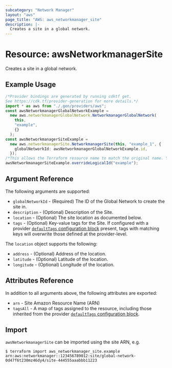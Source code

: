 ```yaml
---
subcategory: "Network Manager"
layout: "aws"
page_title: "AWS: aws_networkmanager_site"
description: |-
  Creates a site in a global network.
---
```


# Resource: awsNetworkmanagerSite

Creates a site in a global network.

## Example Usage

```typescript
/*Provider bindings are generated by running cdktf get.
See https://cdk.tf/provider-generation for more details.*/
import * as aws from "./.gen/providers/aws";
const awsNetworkmanagerGlobalNetworkExample =
  new aws.networkmanagerGlobalNetwork.NetworkmanagerGlobalNetwork(
    this,
    "example",
    {}
  );
const awsNetworkmanagerSiteExample =
  new aws.networkmanagerSite.NetworkmanagerSite(this, "example_1", {
    globalNetworkId: awsNetworkmanagerGlobalNetworkExample.id,
  });
/*This allows the Terraform resource name to match the original name. You can remove the call if you don't need them to match.*/
awsNetworkmanagerSiteExample.overrideLogicalId("example");

```

## Argument Reference

The following arguments are supported:

* `globalNetworkId` - (Required) The ID of the Global Network to create the site in.
* `description` - (Optional) Description of the Site.
* `location` - (Optional) The site location as documented below.
* `tags` - (Optional) Key-value tags for the Site. If configured with a provider [`defaultTags` configuration block](https://registry.terraform.io/providers/hashicorp/aws/latest/docs#default_tags-configuration-block) present, tags with matching keys will overwrite those defined at the provider-level.

The `location` object supports the following:

* `address` - (Optional) Address of the location.
* `latitude` - (Optional) Latitude of the location.
* `longitude` - (Optional) Longitude of the location.

## Attributes Reference

In addition to all arguments above, the following attributes are exported:

* `arn` - Site Amazon Resource Name (ARN)
* `tagsAll` - A map of tags assigned to the resource, including those inherited from the provider [`defaultTags` configuration block](https://registry.terraform.io/providers/hashicorp/aws/latest/docs#default_tags-configuration-block).

## Import

`awsNetworkmanagerSite` can be imported using the site ARN, e.g.

```console
$ terraform import aws_networkmanager_site.example arn:aws:networkmanager::123456789012:site/global-network-0d47f6t230mz46dy4/site-444555aaabbb11223
```
